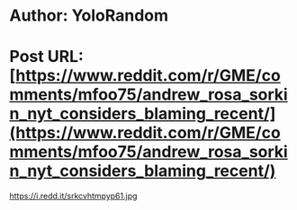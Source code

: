 # Author: YoloRandom
# Post URL: [https://www.reddit.com/r/GME/comments/mfoo75/andrew_rosa_sorkin_nyt_considers_blaming_recent/](https://www.reddit.com/r/GME/comments/mfoo75/andrew_rosa_sorkin_nyt_considers_blaming_recent/)


https://i.redd.it/srkcvhtmpyp61.jpg